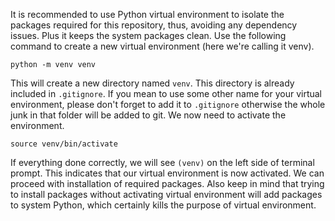 It is recommended to use Python virtual environment to isolate the packages required for this repository, thus, avoiding any dependency issues. Plus it keeps the system packages clean. Use the following command to create a new virtual environment (here we're calling it venv).
```
python -m venv venv
```
This will create a new directory named `venv`. This directory is already included in `.gitignore`. If you mean to use some other name for your virtual environment, please don't forget to add it to `.gitignore` otherwise the whole junk in that folder will be added to git. We now need to activate the environment.
```
source venv/bin/activate
```
If everything done correctly, we will see `(venv)` on the left side of terminal prompt. This indicates that our virtual environment is now activated. We can proceed with installation of required packages. Also keep in mind that trying to install packages without activating virtual environment will add packages to system Python, which certainly kills the purpose of virtual environment.